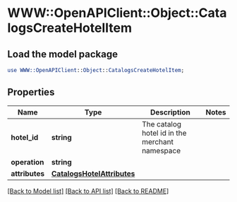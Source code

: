 # WWW::OpenAPIClient::Object::CatalogsCreateHotelItem

## Load the model package
```perl
use WWW::OpenAPIClient::Object::CatalogsCreateHotelItem;
```

## Properties
Name | Type | Description | Notes
------------ | ------------- | ------------- | -------------
**hotel_id** | **string** | The catalog hotel id in the merchant namespace | 
**operation** | **string** |  | 
**attributes** | [**CatalogsHotelAttributes**](CatalogsHotelAttributes.md) |  | 

[[Back to Model list]](../README.md#documentation-for-models) [[Back to API list]](../README.md#documentation-for-api-endpoints) [[Back to README]](../README.md)


